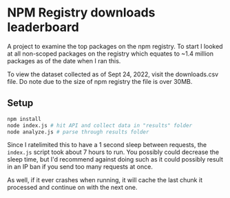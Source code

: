 # NPM Registry downloads leaderboard

A project to examine the top packages on the npm registry. To start I looked at all non-scoped packages on the registry which equates to ~1.4 million packages as of the date when I ran this.

To view the dataset collected as of Sept 24, 2022, visit the downloads.csv file. Do note due to the size of npm registry the file is over 30MB.

## Setup

```bash
npm install
node index.js # hit API and collect data in "results" folder
node analyze.js # parse through results folder
```

Since I ratelimited this to have a 1 second sleep between requests, the `index.js` script took about 7 hours to run. You possibly could decrease the sleep time, but I'd recommend against doing such as it could possibly result in an IP ban if you send too many requests at once.

As well, if it ever crashes when running, it will cache the last chunk it processed and continue on with the next one.
